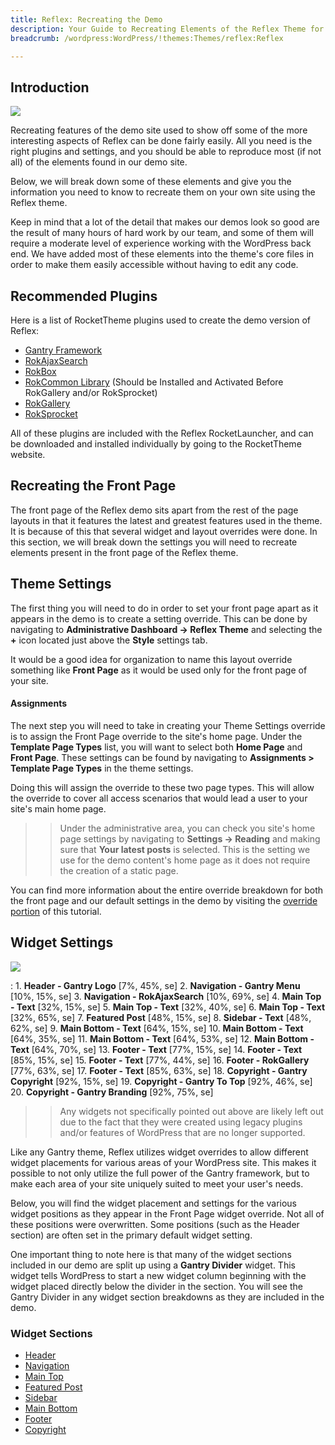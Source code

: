 ```yaml
---
title: Reflex: Recreating the Demo
description: Your Guide to Recreating Elements of the Reflex Theme for WordPress
breadcrumb: /wordpress:WordPress/!themes:Themes/reflex:Reflex

---
```


Introduction
-----

![][reflex2]

Recreating features of the demo site used to show off some of the more interesting aspects of Reflex can be done fairly easily. All you need is the right plugins and settings, and you should be able to reproduce most (if not all) of the elements found in our demo site. 

Below, we will break down some of these elements and give you the information you need to know to recreate them on your own site using the Reflex theme.

Keep in mind that a lot of the detail that makes our demos look so good are the result of many hours of hard work by our team, and some of them will require a moderate level of experience working with the WordPress back end. We have added most of these elements into the theme's core files in order to make them easily accessible without having to edit any code.

Recommended Plugins
-----

Here is a list of RocketTheme plugins used to create the demo version of Reflex:

* [Gantry Framework][gantry]
* [RokAjaxSearch][rokajaxsearch]
* [RokBox][rokbox]
* [RokCommon Library](http://www.rockettheme.com/wordpress/plugins/rokutilities) (Should be Installed and Activated Before RokGallery and/or RokSprocket)
* [RokGallery][rokgallery]
* [RokSprocket][roksprocket]

All of these plugins are included with the Reflex RocketLauncher, and can be downloaded and installed individually by going to the RocketTheme website.

Recreating the Front Page
-----

The front page of the Reflex demo sits apart from the rest of the page layouts in that it features the latest and greatest features used in the theme. It is because of this that several widget and layout overrides were done. In this section, we will break down the settings you will need to recreate elements present in the front page of the Reflex theme.

Theme Settings
-----

The first thing you will need to do in order to set your front page apart as it appears in the demo is to create a setting override. This can be done by navigating to **Administrative Dashboard -> Reflex Theme** and selecting the **+** icon located just above the **Style** settings tab. 

It would be a good idea for organization to name this layout override something like **Front Page** as it would be used only for the front page of your site.

#### Assignments

The next step you will need to take in creating your Theme Settings override is to assign the Front Page override to the site's home page. Under the **Template Page Types** list, you will want to select both **Home Page** and **Front Page**. These settings can be found by navigating to **Assignments > Template Page Types** in the theme settings.

Doing this will assign the override to these two page types. This will allow the override to cover all access scenarios that would lead a user to your site's main home page.

>> Under the administrative area, you can check you site's home page settings by navigating to **Settings -> Reading** and making sure that **Your latest posts** is selected. This is the setting we use for the demo content's home page as it does not require the creation of a static page.

You can find more information about the entire override breakdown for both the front page and our default settings in the demo by visiting the [override portion][demooverride] of this tutorial.

Widget Settings
-----

![][Reflex]

:   1. **Header - Gantry Logo** [7%, 45%, se]
    2. **Navigation - Gantry Menu** [10%, 15%, se]
    3. **Navigation - RokAjaxSearch** [10%, 69%, se]
    4. **Main Top - Text** [32%, 15%, se]
    5. **Main Top - Text** [32%, 40%, se]
    6. **Main Top - Text** [32%, 65%, se]
    7. **Featured Post** [48%, 15%, se]
    8. **Sidebar - Text** [48%, 62%, se]
    9. **Main Bottom - Text** [64%, 15%, se]
    10. **Main Bottom - Text** [64%, 35%, se]
    11. **Main Bottom - Text** [64%, 53%, se]
    12. **Main Bottom - Text** [64%, 70%, se]
    13. **Footer - Text** [77%, 15%, se]
    14. **Footer - Text** [85%, 15%, se]
    15. **Footer - Text** [77%, 44%, se]
    16. **Footer - RokGallery** [77%, 63%, se]
    17. **Footer - Text** [85%, 63%, se]
    18. **Copyright - Gantry Copyright** [92%, 15%, se]
    19. **Copyright - Gantry To Top** [92%, 46%, se]
    20. **Copyright - Gantry Branding** [92%, 75%, se]

>> Any widgets not specifically pointed out above are likely left out due to the fact that they were created using legacy plugins and/or features of WordPress that are no longer supported.

Like any Gantry theme, Reflex utilizes widget overrides to allow different widget placements for various areas of your WordPress site. This makes it possible to not only utilize the full power of the Gantry framework, but to make each area of your site uniquely suited to meet your user's needs.

Below, you will find the widget placement and settings for the various widget positions as they appear in the Front Page widget override. Not all of these positions were overwritten. Some positions (such as the Header section) are often set in the primary default widget setting.

One important thing to note here is that many of the widget sections included in our demo are split up using a **Gantry Divider** widget. This widget tells WordPress to start a new widget column beginning with the widget placed directly below the divider in the section. You will see the Gantry Divider in any widget section breakdowns as they are included in the demo.

### Widget Sections

* [Header][header]
* [Navigation][navigation]
* [Main Top][maintop]
* [Featured Post][post]
* [Sidebar][sidebar]
* [Main Bottom][mainbottom]
* [Footer][footer]
* [Copyright][copyright]

[gantry]: http://gantry-framework.org/download
[rokajaxsearch]: http://www.rockettheme.com/wordpress/plugins/rokajaxsearch
[rokbox]: http://www.rockettheme.com/wordpress/plugins/rokbox
[roksprocket]: http://www.rockettheme.com/wordpress/plugins/roksprocket
[Reflex]: assets/reflex2.jpeg
[reflex2]: assets/reflex.jpeg
[roksprocket]: http://www.rockettheme.com/wordpress/plugins/roksprocket
[rokgallery]: http://www.rockettheme.com/wordpress/plugins/rokgallery
[faq]: faq.md
[override]: http://gantry-framework.org/documentation/wordpress/configure/
[navigation]: demo_navigation.md
[header]: demo_header.md
[navigation]: demo_navigation.md
[maintop]: demo_maintop.md
[post]: demo_post.md
[sidebar]: demo_sidebar.md
[mainbottom]: demo_mainbottom.md
[footer]: demo_footer.md
[copyright]: demo_copyright.md
[demooverride]: demo_override.md